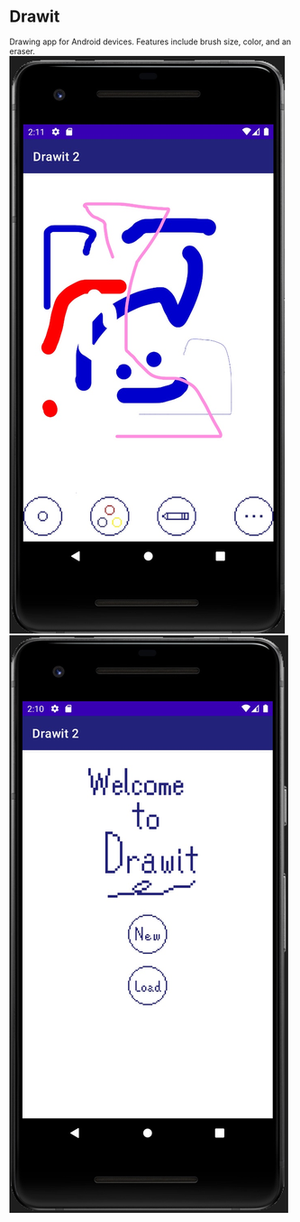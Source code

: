 # Drawit
Drawing app for Android devices. Features include brush size, color, and an eraser.
<img src="images/screenshot_1.jpg">
<img src="images/screenshot_2.jpg">
